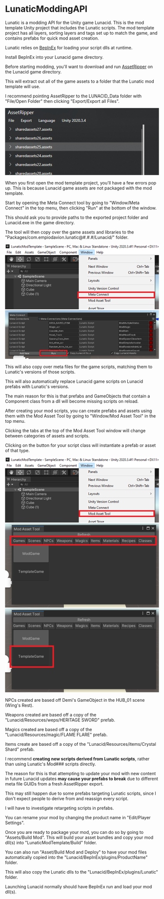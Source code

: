 # LunaticModdingAPI
Lunatic is a modding API for the Unity game Lunacid. This is the mod template Unity project that includes the Lunatic scripts.
The mod template project has all layers, sorting layers and tags set up to match the game, and contains prefabs for quick mod asset creation.

Lunatic relies on [BepInEx](https://github.com/BepInEx/BepInEx/) for loading your script dlls at runtime.

Install BepInEx into your Lunacid game directory.


Before starting modding, you'll want to download and run [AssetRipper](https://github.com/AssetRipper/AssetRipper) on the Lunacid game directory.

This will extract out all of the game assets to a folder that the Lunatic mod template will use.

I recommend pointing AssetRipper to the LUNACID_Data folder with "File/Open Folder" then clicking "Export/Export all Files".

![AssetRipper](https://raw.githubusercontent.com/EmpioDavion/LunaticModdingAPI/main/Images/Step1.png "AssetRipper")


When you first open the mod template project, you'll have a few errors pop up. This is because Lunacid game assets are not packaged with the mod template.

Start by opening the Meta Connect tool by going to "Window/Meta Connect" in the top menu, then clicking "Run" at the bottom of the window.

This should ask you to provide paths to the exported project folder and Lunacid.exe in the game directory.

The tool will then copy over the game assets and libraries to the "Packages/com.empiodavion.lunatic@#.#.#/Lunacid/" folder.

![Window/Meta Connect](https://raw.githubusercontent.com/EmpioDavion/LunaticModdingAPI/main/Images/Step2.png "Window/Meta Connect")
![Run Meta Connect](https://raw.githubusercontent.com/EmpioDavion/LunaticModdingAPI/main/Images/Step3.png "Run Meta Connect")


This will also copy over meta files for the game scripts, matching them to Lunatic's versions of those scripts.

This will also automatically replace Lunacid game scripts on Lunacid prefabs with Lunatic's versions.

The main reason for this is that prefabs and GameObjects that contain a Component class from a dll will become missing scripts on reload.

After creating your mod scripts, you can create prefabs and assets using them with the Mod Asset Tool by going to "Window/Mod Asset Tool" in the top menu.

Clicking the tabs at the top of the Mod Asset Tool window will change between categories of assets and scripts.

Clicking on the button for your script class will instantiate a prefab or asset of that type.

![Window/Mod Asset Tool](https://raw.githubusercontent.com/EmpioDavion/LunaticModdingAPI/main/Images/Step4.png "Window/Mod Asset Tool")
![Mod Asset Tool categories](https://raw.githubusercontent.com/EmpioDavion/LunaticModdingAPI/main/Images/Step5.png "Mod Asset Tool categories")
![Script class prefab](https://raw.githubusercontent.com/EmpioDavion/LunaticModdingAPI/main/Images/Step6.png "Script class prefab")


NPCs created are based off Demi's GameObject in the HUB_01 scene (Wing's Rest).

Weapons created are based off a copy of the "Lunacid/Resources/weps/HERITAGE SWORD" prefab.

Magics created are based off a copy of the "Lunacid/Resources/magic/FLAME FLARE" prefab.

Items create are based off a copy of the "Lunacid/Resources/items/Crystal Shard" prefab.


I recommend **creating new scripts derived from Lunatic scripts**, rather than using Lunatic's Mod### scripts directly.

The reason for this is that attempting to update your mod with new content in future Lunacid updates **may cause your prefabs to break** due to different meta file GUIDs from a fresh AssetRipper export.

This may still happen due to some prefabs targeting Lunatic scripts, since I don't expect people to derive from and reassign every script.

I will have to investigate retargeting scripts in prefabs.


You can rename your mod by changing the product name in "Edit/Player Settings".

Once you are ready to package your mod, you can do so by going to "Assets/Build Mod". This will build your asset bundles and copy your mod dll(s) into "LunaticModTemplate/Build" folder.

You can also run "Asset/Build Mod and Deploy" to have your mod files automatically copied into the "Lunacid/BepInEx/plugins/ProductName" folder.

This will also copy the Lunatic dlls to the "Lunacid/BepInEx/plugins/Lunatic" folder.

Launching Lunacid normally should have BepInEx run and load your mod dll(s).
